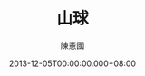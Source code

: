 ---
issue: 48
title: 山球
author: 陳憲國
date: 2013-12-05T00:00:00.000+08:00
topic: 新知
difficulty: 1
wikidata: Q98095387
wikidata_link: https://www.wikidata.org/wiki/Q98095387
---